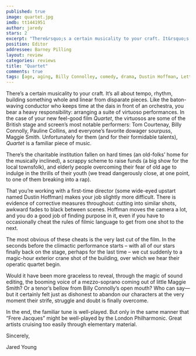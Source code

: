 ```yaml
---
published: true
image: quartet.jpg
imdb: tt1441951
author: jaredy
stars: 2
excerpt: "There&rsquo;s a certain musicality to your craft. It&rsquo;s all about tempo, rhythm, building something whole and linear from disparate pieces. Like the baton-waving conductor who keeps time at the dais in front of an orchestra, you bear a heavy responsibility: arranging a suite of virtuoso performances. In the case of your new feel-good film <em>Quartet</em>, the virtuosos are some of the British stage and screen&rsquo;s most notable performers: Tom Courtenay, Billy Connolly, Pauline Collins, and everyone&rsquo;s favorite dowager sourpuss, Maggie Smith. Unfortunately for them (and for their formidable talents), <em>Quartet</em> is a familiar piece of music."
position: Editor
addressee: Barney Pilling
layout: review
categories: reviews
title: "Quartet"
comments: true
tags: [age, aging, Billy Connolley, comedy, drama, Dustin Hoffman, Letters, Maggie Smith, old, Quartet, singing]
---
```

<p>There&rsquo;s a certain musicality to your craft. It&rsquo;s all about tempo, rhythm, building something whole and linear from disparate pieces. Like the baton-waving conductor who keeps time at the dais in front of an orchestra, you bear a heavy responsibility: arranging a suite of virtuoso performances. In the case of your new feel-good film <em>Quartet</em>, the virtuosos are some of the British stage and screen&rsquo;s most notable performers: Tom Courtenay, Billy Connolly, Pauline Collins, and everyone&rsquo;s favorite dowager sourpuss, Maggie Smith. Unfortunately for them (and for their formidable talents), <em>Quartet</em> is a familiar piece of music.</p>
<p>There&rsquo;s the charitable institution fallen on hard times (an old-folks&rsquo; home for the musically inclined), a scrappy scheme to raise funds (a big show for the local townsfolk), and elderly people overcoming their fear of old age to indulge in the thrills of their youth (we tread dangerously close, at one point, to one of them breaking into a rap).</p>
<p>That you&rsquo;re working with a first-time director (some wide-eyed upstart named Dustin Hoffman) makes your job slightly more difficult. There is evidence of corrective measures throughout: cutting into similar shots, awkward fades to black between scenes. Hoffman moves the camera a lot, and you do a good job of finding purpose in it, even if you have to occasionally cheat the rules of filmic language to get from one shot to the next.</p>
<p>The most obvious of these cheats is the very last cut of the film. In the seconds before the climactic performance starts &ndash; with all of our stars finally back on the stage, perhaps for the last time &ndash; we cut suddenly to a magic-hour exterior crane shot of the building, over which we hear their operatic quartet begin.</p>
<p>Would it have been more graceless to reveal, through the magic of sound editing, the booming voice of a mezzo-soprano coming out of little Maggie Smith? Or a tenor&rsquo;s bellow from Billy Connolly&rsquo;s open mouth? Who can say&mdash;but it certainly felt just as dishonest to abandon our characters at the very moment their strife, struggle and doubt is finally overcome.</p>
<p>In the end, the familiar tune is well-played. But only in the same manner that &ldquo;Frere Jacques&rdquo; might be well-played by the London Philharmonic. Great artists cruising too easily through elementary material.</p>
<p>Sincerely,</p>
<p>Jared Young</p>
